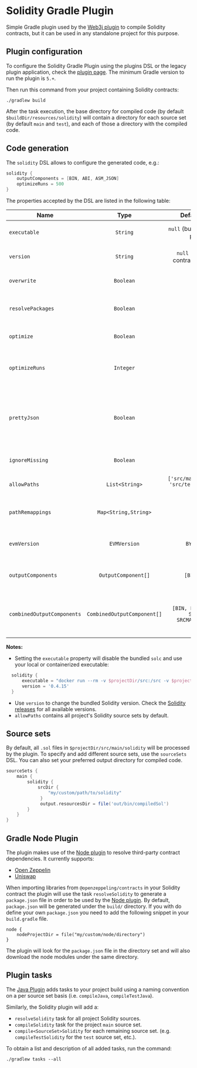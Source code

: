 Solidity Gradle Plugin
======================

Simple Gradle plugin used by the [Web3j plugin](https://github.com/web3j/web3j-gradle-plugin) 
to compile Solidity contracts, but it can be used in any standalone project for this purpose.

## Plugin configuration

To configure the Solidity Gradle Plugin using the plugins DSL or the legacy plugin application, 
check the [plugin page](https://plugins.gradle.org/plugin/org.web3j.solidity). 
The minimum Gradle version to run the plugin is `5.+`.

Then run this command from your project containing Solidity contracts:

```
./gradlew build
```

After the task execution, the base directory for compiled code (by default 
`$buildDir/resources/solidity`) will contain a directory for each source set 
(by default `main` and `test`), and each of those a directory with the compiled code.


## Code generation

The `solidity` DSL allows to configure the generated code, e.g.:

```groovy
solidity {
    outputComponents = [BIN, ABI, ASM_JSON]
    optimizeRuns = 500
}
```

The properties accepted by the DSL are listed in the following table:

|  Name                      | Type                        | Default value                                     | Description                                                     |
|----------------------------|:---------------------------:|:-------------------------------------------------:|-----------------------------------------------------------------|
| `executable`               | `String`                    | `null` (bundled with the plugin)                  | Solidity compiler path.                                         |
| `version`                  | `String`                    | `null` (defined by contract's pragma)             | Solidity compiler version.                                      |
| `overwrite`                | `Boolean`                   | `true`                                            | Overwrite existing files.                                       |
| `resolvePackages`          | `Boolean`                   | `true`                                            | Resolve third-party contract packages.                          |           
| `optimize`                 | `Boolean`                   | `true`                                            | Enable byte code optimizer.                                     |
| `optimizeRuns`             | `Integer`                   | `200`                                             | Set for how many contract runs to optimize.                     |
| `prettyJson`               | `Boolean`                   | `false`                                           | Output JSON in pretty format. Enables the combined JSON output. |
| `ignoreMissing`            | `Boolean`                   | `false`                                           | Ignore missing files.                                           |
| `allowPaths`               | `List<String>`              | `['src/main/solidity', 'src/test/solidity', ...]` | Allow a given path for imports.                                 |
| `pathRemappings`           | `Map<String,String>`        | `[ : ]`                                           | Remaps contract imports to target path.                         |
| `evmVersion`               | `EVMVersion`                | `BYZANTIUM`                                       | Select desired EVM version.                                     |
| `outputComponents`         | `OutputComponent[]`         | `[BIN, ABI]`                                      | List of output components to produce.                           |
| `combinedOutputComponents` | `CombinedOutputComponent[]` | `[BIN, BIN_RUNTIME, SRCMAP, SRCMAP_RUNTIME]`      | List of output components in combined JSON output.              |

**Notes:** 
  - Setting the `executable` property will disable the bundled `solc` and use your local or containerized executable:
  ```groovy
    solidity {
        executable = "docker run --rm -v $projectDir/src:/src -v $projectDir/build:/build ethereum/solc:0.6.4-alpine"
        version = '0.4.15'
    }
  ```
  - Use `version` to change the bundled Solidity version. 
    Check the [Solidity releases](https://github.com/ethereum/solidity/releases) 
    for all available versions.
  - `allowPaths` contains all project's Solidity source sets by default.

## Source sets

By default, all `.sol` files in `$projectDir/src/main/solidity` will be processed by the plugin.
To specify and add different source sets, use the `sourceSets` DSL. You can also set your preferred
output directory for compiled code.

```groovy
sourceSets {
    main {
        solidity {
            srcDir {
                "my/custom/path/to/solidity"
             }
             output.resourcesDir = file('out/bin/compiledSol') 
        }
    }
}
```

## Gradle Node Plugin

The plugin makes use of the [Node plugin](https://github.com/node-gradle/gradle-node-plugin) to resolve third-party contract dependencies. 
It currently supports:
* [Open Zeppelin](https://www.npmjs.com/package/@openzeppelin/contracts) 
* [Uniswap](https://www.npmjs.com/package/@uniswap/lib) 

When importing libraries from `@openzeppeling/contracts` in your Solidity contract the plugin will use the task `resolveSolidity` to generate 
a `package.json` file in order to be used by the [Node plugin](https://github.com/node-gradle/gradle-node-plugin). By default, `package.json` will be generated under the `build/` directory.
If you with do define your own `package.json` you need to add the following snippet in your `build.gradle` file. 

```
node {
    nodeProjectDir = file("my/custom/node/directory")
}
```
The plugin will look for the `package.json` file in the directory set and will also download the node modules under the same directory.

## Plugin tasks

The [Java Plugin](https://docs.gradle.org/current/userguide/java_plugin.html)
adds tasks to your project build using a naming convention on a per source set basis
(i.e. `compileJava`, `compileTestJava`).

Similarly, the Solidity plugin will add a:

   * `resolveSolidity` task for all project Solidity sources.
   * `compileSolidity` task for the project `main` source set.
   * `compile<SourceSet>Solidity` for each remaining source set. (e.g. `compileTestSolidity` for the `test` source set, etc.). 

To obtain a list and description of all added tasks, run the command:

```
./gradlew tasks --all
```
